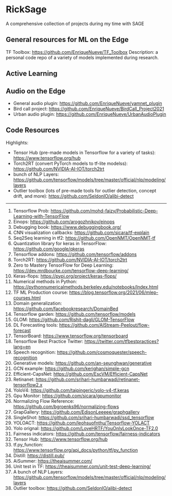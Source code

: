 # RickSage
A comprehensive collection of projects during my time with SAGE

## General resources for ML on the Edge
TF Toolbox: https://github.com/EnriqueNueve/TF_Toolbox
Description: a personal code repo of a variety of models implemented during research.

## Active Learning 


## Audio on the Edge 
* General audio plugin: https://github.com/EnriqueNueve/yamnet_plugin
* Bird call project: https://github.com/EnriqueNueve/BirdCall_Project2021
* Urban audio plugin: https://github.com/EnriqueNueve/UrbanAudioPlugin

## Code Resources
Highlights:
* Tensor Hub (pre-made models in Tensorflow for a variety of tasks): https://www.tensorflow.org/hub 
* Torch2RT (convert PyTorch models to tf-lite modelss): https://github.com/NVIDIA-AI-IOT/torch2trt
*  bunch of NLP Layers: https://github.com/tensorflow/models/tree/master/official/nlp/modeling/layers
* Outlier toolbox (lots of pre-made tools for outlier detection, concept drift, and more): https://github.com/SeldonIO/alibi-detect


---
1. Tensorflow Prob: https://github.com/mohd-faizy/Probabilistic-Deep-Learning-with-TensorFlow
2. Einops: https://github.com/arogozhnikov/einops
3. Debugging book: https://www.debuggingbook.org/
4. CNN visualization callbacks: https://github.com/sicara/tf-explain
5. Seq2Seq learning in tf2: https://github.com/OpenNMT/OpenNMT-tf
6. Quantization library for keras in TensorFlow: https://github.com/google/qkeras
7. Tensorflow addons: https://github.com/tensorflow/addons
8. Torch2RT: https://github.com/NVIDIA-AI-IOT/torch2trt
9. Zero to Mastery TensorFlow for Deep Learning: https://dev.mrdbourke.com/tensorflow-deep-learning/
10. Keras-flops: https://pypi.org/project/keras-flops/
11. Numerical methods in Python: https://pythonnumericalmethods.berkeley.edu/notebooks/Index.html
12. TF ML Production course: https://blog.tensorflow.org/2021/06/mlep-courses.html
13. Domain generalization: https://github.com/facebookresearch/DomainBed
14. Tensorflow garden: https://github.com/tensorflow/models
15. GLOM: https://github.com/Rishit-dagli/GLOM-TensorFlow
16. DL Forecasting tools: https://github.com/AIStream-Peelout/flow-forecast
17. TensorBoard: https://www.tensorflow.org/tensorboard
18. Tensorflow Best Practice Twitter: https://twitter.com/tfbestpractices?lang=en
19. Speech recognition: https://github.com/cosmoquester/speech-recognition
20. Generative models: https://github.com/an-seunghwan/generative
21. GCN example: https://github.com/kerighan/simple-gcn
22. Efficient-CapsNet: https://github.com/EscVM/Efficient-CapsNet
23. Retinanet: https://github.com/srihari-humbarwadi/retinanet-tensorflow2.x
24. YoloV4: https://github.com/taipingeric/yolo-v4-tf.keras
25. Gpu Monitor: https://github.com/sicara/gpumonitor
26. Normalizing Flow Reference: https://github.com/bgroenks96/normalizing-flows
27. GrapGallery: https://github.com/EdisonLeeeee/graphgallery
28. SingleShot: https://github.com/srihari-humbarwadi/ssd_tensorflow
29. YOLOACT: https://github.com/leohsuofnthu/Tensorflow-YOLACT
30. Yolo orignal: https://github.com/LoveHRTF/YouOnlyLookOnce-TF2.0
31. Fairness indicators: https://github.com/tensorflow/fairness-indicators
32. Tensor Hub: https://www.tensorflow.org/hub
33. tf.py_function: https://www.tensorflow.org/api_docs/python/tf/py_function
34. Distill: https://distill.pub/
35. AiSummer: https://theaisummer.com/
36. Unit test in TF: https://theaisummer.com/unit-test-deep-learning/
37. A bunch of NLP Layers: https://github.com/tensorflow/models/tree/master/official/nlp/modeling/layers
38. Outlier toolbox: https://github.com/SeldonIO/alibi-detect
